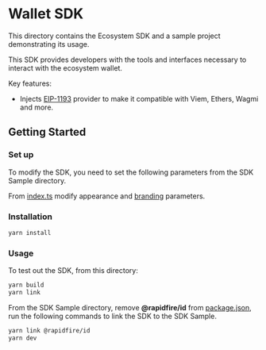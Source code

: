# Wallet SDK

This directory contains the Ecosystem SDK and a sample project demonstrating its usage.

This SDK provides developers with the tools and interfaces necessary to interact with the ecosystem wallet.

Key features:
- Injects [EIP-1193](https://eips.ethereum.org/EIPS/eip-1193) provider to make it compatible with Viem, Ethers, Wagmi and more.

## Getting Started

### Set up

To modify the SDK, you need to set the following parameters from the SDK Sample directory.

From [index.ts](./src/index.ts) modify appearance and [branding](https://www.openfort.xyz/docs/guides/ecosystem/configuration/branding) parameters.

### Installation

```bash
yarn install
```

### Usage

To test out the SDK, from this directory:

```bash
yarn build
yarn link
```

From the SDK Sample directory, remove **@rapidfire/id** from [package.json](../usage-examples/eagmi-nextjs/package.json), run the following commands to link the SDK to the SDK Sample.

```bash
yarn link @rapidfire/id
yarn dev
```